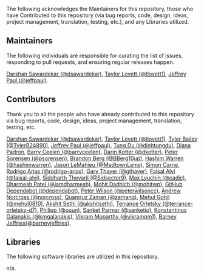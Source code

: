 The following acknowledges the Maintainers for this repository, those who have Contributed to this repository (via bug reports, code, design, ideas, project management, translation, testing, etc.), and any Libraries utilized.

## Maintainers

The following individuals are responsible for curating the list of issues, responding to pull requests, and ensuring regular releases happen.

[Darshan Sawardekar (@dsawardekar)](https://github.com/dsawardekar), [Taylor Lovett (@tlovett1)](https://github.com/tlovett1), [Jeffrey Paul (@jeffpaul)](https://github.com/jeffpaul).

## Contributors

Thank you to all the people who have already contributed to this repository via bug reports, code, design, ideas, project management, translation, testing, etc.

[Darshan Sawardekar (@dsawardekar)](https://github.com/dsawardekar), [Taylor Lovett (@tlovett1)](https://github.com/tlovett1), [Tyler Bailey (@TylerB24890)](https://github.com/TylerB24890), [Jeffrey Paul (@jeffpaul)](https://github.com/jeffpaul), [Tung Du (@dinhtungdu)](https://github.com/dinhtungdu), [Diana Padron](https://profiles.wordpress.org/dianapadron), [Barry Ceelen (@barryceelen)](https://github.com/barryceelen), [Darin Kotter (@dkotter)](https://github.com/dkotter), [Peter Sorensen (@psorensen)](https://github.com/psorensen), [Brandon Berg (@BBerg10up)](https://github.com/BBerg10up), [Hashim Warren (@hashimwarren)](https://github.com/hashimwarren), [Jason LeMahieu (@MadtownLems)](https://github.com/MadtownLems), [Simon Carne](https://profiles.wordpress.org/scarne/), [Rodrigo Arias (@rodrigo-arias)](https://github.com/rodrigo-arias), [Gary Thayer (@gthayer)](https://github.com/gthayer), [Faisal Alvi (@faisal-alvi)](https://github.com/faisal-alvi), [Siddharth Thevaril (@Sidsector9)](https://github.com/Sidsector9), [Max Lyuchin (@cadic)](https://github.com/cadic), [Dharmesh Patel (@iamdharmesh)](https://github.com/iamdharmesh), [Mohit Dadhich (@mohitwp)](https://github.com/mohitwp), [GitHub Dependabot (@dependabot)](https://github.com/apps/dependabot), [Peter Wilson (@peterwilsoncc)](https://github.com/peterwilsoncc), [Andrew Norcross (@norcross)](https://github.com/norcross), [Quamruz Zaman (@zamanq)](https://github.com/zamanq), [Mehul Gohil (@mehul0810)](https://github.com/mehul0810), [Akshit Sethi (@akshitsethi)](https://github.com/akshitsethi), [Terrance Orletsky (@terrance-orletsky-d7)](https://github.com/terrance-orletsky-d7), [Philipp (@ouun)](https://github.com/ouun), [Sanket Parmar (@sanketio)](https://github.com/sanketio), [Konstantinos Galanakis (@kmgalanakis)](https://github.com/kmgalanakis), [Vikram Moparthy (@vikrampm1)](https://github.com/vikrampm1), [Barney Jeffries(@barneyjeffries)](https://github.com/barneyjeffries).

## Libraries

The following software libraries are utilized in this repository.

n/a.
